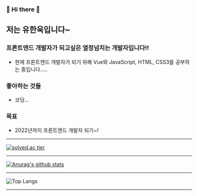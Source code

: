 ### 👋 Hi there 👋

## 저는 유한욱입니다~

### 프론트엔드 개발자가 되고싶은 열정넘치는 개발자입니다!!
- 현재 프론트엔드 개발자가 되기 위해 Vue와 JavaScript, HTML, CSS3를 공부하는 중입니다.....

### 좋아하는 것들
- 코딩...

### 목표
- 2022년까지 프론트엔드 개발자 되기~!

---

<!--
**ttttoooommm/ttttoooommm** is a ✨ _special_ ✨ repository because its `README.md` (this file) appears on your GitHub profile.

Here are some ideas to get you started:

- 🔭 I’m currently working on ...
- 🌱 I’m currently learning ...
- 👯 I’m looking to collaborate on ...
- 🤔 I’m looking for help with ...
- 💬 Ask me about ...
- 📫 How to reach me: ...
- 😄 Pronouns: ...
- ⚡ Fun fact: ...
-->

[![solved.ac tier](http://mazassumnida.wtf/api/generate_badge?boj=gi7182)](https://solved.ac/gi7182)

---

[![Anurag's github stats](https://github-readme-stats.vercel.app/api?username=ttttoooommm)](https://github.com/anuraghazra/github-readme-stats)

---

![Top Langs](https://github-readme-stats.vercel.app/api/top-langs/?username=ttttoooommm&theme=tokyonight)

---
